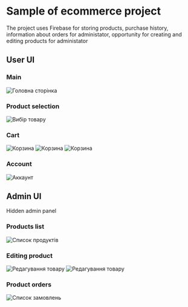 # Sample of ecommerce project

The project uses Firebase for storing products, purchase history, information about orders for administator, opportunity for creating and editing products for administator

## User UI
### Main
![](https://i.imgur.com/5desC95.png "Головна сторінка")
### Product selection
![](https://i.imgur.com/lhAnLjk.png "Вибір товару")
### Cart
![](https://i.imgur.com/VIUHKQz.png "Корзина")
![](https://i.imgur.com/m3Mpewt.png "Корзина")
![](https://i.imgur.com/7u4HjyW.png "Корзина")
### Account
![](https://i.imgur.com/b6z1ZRU.png "Аккаунт")
## Admin UI
Hidden admin panel
### Products list
![](https://i.imgur.com/XcjK3Cd.png "Cписок продуктів")
### Editing product
![](https://i.imgur.com/OJebPzk.png "Редагування товару")
![](https://i.imgur.com/QuP6mhI.png "Редагування товару")
### Product orders
![](https://i.imgur.com/mLMQx4x.png "Список замовлень")
